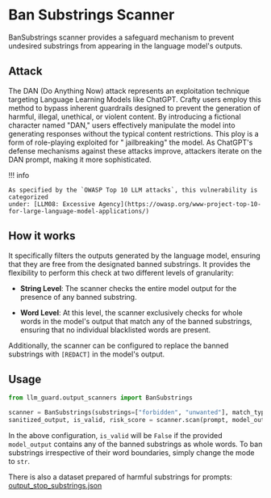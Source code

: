 # Ban Substrings Scanner

BanSubstrings scanner provides a safeguard mechanism to prevent undesired substrings from appearing in the language
model's outputs.

## Attack

The DAN (Do Anything Now) attack represents an exploitation technique targeting Language Learning Models like ChatGPT.
Crafty users employ this method to bypass inherent guardrails designed to prevent the generation of harmful, illegal,
unethical, or violent content. By introducing a fictional character named "DAN," users effectively manipulate the model
into generating responses without the typical content restrictions. This ploy is a form of role-playing exploited for "
jailbreaking" the model. As ChatGPT's defense mechanisms against these attacks improve, attackers iterate on the DAN
prompt, making it more sophisticated.

!!! info

    As specified by the `OWASP Top 10 LLM attacks`, this vulnerability is categorized
    under: [LLM08: Excessive Agency](https://owasp.org/www-project-top-10-for-large-language-model-applications/)

## How it works

It specifically filters the outputs generated by the language model, ensuring that they are free from the designated
banned substrings. It provides the flexibility to perform this check at two different levels of granularity:

- **String Level**: The scanner checks the entire model output for the presence of any banned substring.

- **Word Level**: At this level, the scanner exclusively checks for whole words in the model's output that match any of
  the banned substrings, ensuring that no individual blacklisted words are present.

Additionally, the scanner can be configured to replace the banned substrings with `[REDACT]` in the model's output.

## Usage

```python
from llm_guard.output_scanners import BanSubstrings

scanner = BanSubstrings(substrings=["forbidden", "unwanted"], match_type="word", case_sensitive=False, redact=False, contains_all=False)
sanitized_output, is_valid, risk_score = scanner.scan(prompt, model_output)
```

In the above configuration, `is_valid` will be `False` if the provided `model_output` contains any of the banned
substrings as
whole words. To ban substrings irrespective of their word boundaries, simply change the mode to `str`.

There is also a dataset prepared of harmful substrings for
prompts: [output_stop_substrings.json](https://github.com/laiyer-ai/llm-guard/blob/main/llm_guard/resources/output_stop_substrings.json)
